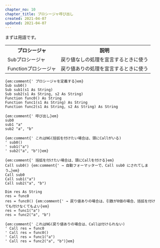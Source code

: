 ```yaml
---
chapter_no: 10
chapter_title: プロシージャ呼び出し
created: 2021-04-07
updated: 2021-04-07
---
```

まずは用語です。

<table class="normal">
	<tr>
		<th markdown="span">プロシージャ</th>
		<th markdown="span">説明</th>
	</tr>
	<tr>
		<td markdown="span">Subプロシージャ</td>
		<td markdown="span">戻り値なしの処理を宣言するときに使う</td>
	</tr>
	<tr>
		<td markdown="span">Functionプロシージャ</td>
		<td markdown="span">戻り値ありの処理を宣言するときに使う</td>
	</tr>
</table>

```:サンプルコード
{em:comment{' プロシージャを定義する}em}
Sub sub0()
Sub sub1(s1 As String)
Sub sub2(s1 As String, s2 As String)
Function func0() As String
Function func1(s1 As String) As String
Function func2(s1 As String, s2 As String) As String

{em:comment{' 呼び出し}em}
sub0
sub1 "a"
sub2 "a", "b"

{em:comment{' これはNG(括弧を付けたい場合は、頭にCallがいる)
' sub0()
' sub1("a")
' sub2("a", "b")}em}

{em:comment{' 括弧を付けたい場合は、頭にCallを付ける}em}
Call sub0() {em:comment{' → 自動フォーマッターで、Call sub0 にされてしまう…}em}
Call sub0
Call sub1("a")
Call sub2("a", "b")

Dim res As String
res = func0
res = func0() {em:comment{' → 戻り値ありの場合は、引数が0個の場合、括弧を付けても付けなくてもよい}em}
res = func1("a")
res = func2("a", "b")

{em:comment{' これはNG(戻り値ありの場合は、Callは付けられない)
' Call res = func0
' Call res = func0()
' Call res = func1("a")
' Call res = func2("a", "b")}em}
```
